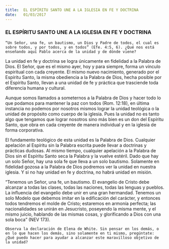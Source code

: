```yaml
---
title:  EL ESPÍRITU SANTO UNE A LA IGLESIA EN FE Y DOCTRINA
date:   01/03/2017
---
```


### EL ESPÍRITU SANTO UNE A LA IGLESIA EN FE Y DOCTRINA

`“Un Señor, una fe, un bautismo, un Dios y Padre de todos, el cual es sobre todos, y por todos, y en todos” (Efe. 4:5, 6). ¿Qué nos está enseñando aquí Pablo acerca de la unidad y de dónde viene?`
 
La unidad en fe y doctrina se logra únicamente en fidelidad a la Palabra de Dios. El Señor, que es el mismo ayer, hoy y para siempre, forma un vínculo espiritual con cada creyente. El mismo nuevo nacimiento, generado por el Espíritu Santo, la misma obediencia a la Palabra de Dios, hecha posible por el Espíritu Santo, llevan a una unidad de fe y práctica que trasciende toda diferencia humana y cultural.

Aunque somos llamados a someternos a la Palabra de Dios y hacer todo lo que podamos para mantener la paz con todos (Rom. 12:18), en última instancia no podemos por nosotros mismos lograr la unidad teológica o la unidad de propósito como cuerpo de la iglesia. Pues la unidad no es tanto algo que tengamos que lograr nosotros sino más bien es un don del Espíritu Santo, que obra en cada creyente de manera individual y en la iglesia de forma corporativa.

El fundamento teológico de esta unidad es la Palabra de Dios. Cualquier apelación al Espíritu sin la Palabra escrita puede llevar a doctrinas y prácticas dudosas. Al mismo tiempo, cualquier apelación a la Palabra de Dios sin el Espíritu Santo seca la Palabra y la vuelve estéril. Dado que hay un solo Señor, hay una sola fe que lleva a un solo bautismo. Solamente en fidelidad gozosa a la Palabra de Dios podremos ver la unidad en nuestra iglesia. Y si no hay unidad en fe y doctrina, no habrá unidad en misión.

“Tenemos un Señor, una fe, un bautismo. El evangelio de Cristo debe alcanzar a todas las clases, todas las naciones, todas las lenguas y pueblos. La influencia del evangelio debe unir en una gran hermandad. Tenemos un solo Modelo que debemos imitar en la edificación del carácter, y entonces todos tendremos el molde de Cristo; estaremos en armonía perfecta; las nacionalidades se unirán en Jesucristo, poseyendo la misma mente, y el mismo juicio, hablando de las mismas cosas, y glorificando a Dios con una sola boca” (NEV 173).

`Observa la declaración de Elena de White. Sin pensar en los demás, o en lo que hacen los demás, sino solamente en ti mismo, pregúntate: ¿Qué puedo hacer para ayudar a alcanzar este maravilloso objetivo de la unidad?`
